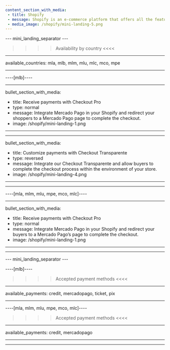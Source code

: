 ```yaml
---
content_section_with_media: 
 - title: Shopify
 - message: Shopify is an e-commerce platform that offers all the features you need to sell online.
 - media_image: /shopify/mini-landing-5.png
---
```


--- mini_landing_separator ---

>>>> Availability by country <<<<
---
available_countries: mla, mlb, mlm, mlu, mlc, mco, mpe

---

----[mlb]----

---
bullet_section_with_media: 
 - title: Receive payments with Checkout Pro
 - type: normal
 - message: Integrate Mercado Pago in your Shopify and redirect your shoppers to a Mercado Pago page to complete the checkout.
 - image: /shopify/mini-landing-1.png
---

---
bullet_section_with_media: 
 - title: Customize payments with Checkout Transparente
 - type: reversed
 - message: Integrate our Checkout Transparente and allow buyers to complete the checkout process within the environment of your store.
 - image: /shopify/mini-landing-4.png
---

------------

----[mla, mlm, mlu, mpe, mco, mlc]----

---
bullet_section_with_media: 
 - title: Receive payments with Checkout Pro
 - type: normal
 - message: Integrate Mercado Pago in your Shopify and redirect your buyers to a Mercado Pago’s page to complete the checkout.
 - image: /shopify/mini-landing-1.png
---

------------

--- mini_landing_separator ---

----[mlb]----

>>>> Accepted payment methods <<<<
---
available_payments: credit, mercadopago, ticket, pix

------------

----[mla, mlm, mlu, mpe, mco, mlc]----

>>>> Accepted payment methods <<<<
---
available_payments: credit, mercadopago

------------

---
